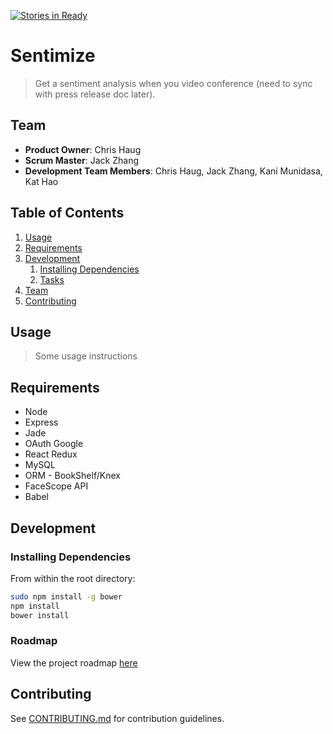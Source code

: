 [![Stories in Ready](https://badge.waffle.io/chkakaja/sentimize.png?label=ready&title=Ready)](https://waffle.io/chkakaja/sentimize)
# Sentimize

> Get a sentiment analysis when you video conference (need to sync with press release doc later).

## Team

  - __Product Owner__: Chris Haug
  - __Scrum Master__: Jack Zhang
  - __Development Team Members__: Chris Haug, Jack Zhang, Kani Munidasa, Kat Hao

## Table of Contents

1. [Usage](#Usage)
1. [Requirements](#requirements)
1. [Development](#development)
    1. [Installing Dependencies](#installing-dependencies)
    1. [Tasks](#tasks)
1. [Team](#team)
1. [Contributing](#contributing)

## Usage

> Some usage instructions

## Requirements

- Node
- Express
- Jade
- OAuth Google
- React Redux
- MySQL
- ORM - BookShelf/Knex
- FaceScope API
- Babel

## Development

### Installing Dependencies

From within the root directory:

```sh
sudo npm install -g bower
npm install
bower install
```

### Roadmap

View the project roadmap [here](LINK_TO_PROJECT_ISSUES)


## Contributing

See [CONTRIBUTING.md](CONTRIBUTING.md) for contribution guidelines.
